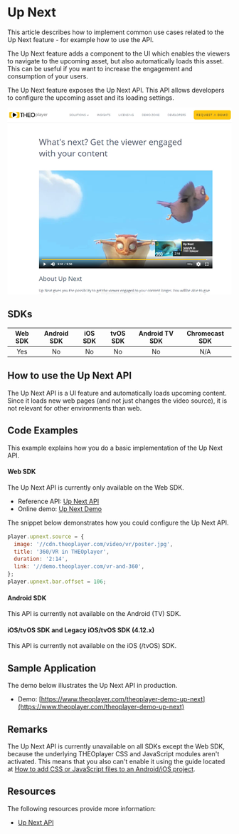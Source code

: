 # Up Next

This article describes how to implement common use cases related to the Up Next feature - for example how to use the API.

The Up Next feature adds a component to the UI which enables the viewers to navigate to the upcoming asset, but also automatically loads this asset. This can be useful if you want to increase the engagement and consumption of your users.

The Up Next feature exposes the Up Next API. This API allows developers to configure the upcoming asset and its loading settings.

![Up Next](../../../../theoplayer/assets/img/up-next.png 'Up Next')

## SDKs

| Web SDK | Android SDK | iOS SDK | tvOS SDK | Android TV SDK | Chromecast SDK |
| :-----: | :---------: | :-----: | :------: | :------------: | :------------: |
|   Yes   |     No      |   No    |    No    |       No       |      N/A       |

## How to use the Up Next API

The Up Next API is a UI feature and automatically loads upcoming content. Since it loads new web pages (and not just changes the video source), it is not relevant for other environments than web.

## Code Examples

This example explains how you do a basic implementation of the Up Next API.

#### Web SDK

The Up Next API is currently only available on the Web SDK.

- Reference API: [Up Next API](pathname:///theoplayer/v8/api-reference/web/classes/Player.html#upnext)
- Online demo: [Up Next Demo](https://www.theoplayer.com/theoplayer-demo-up-next)

The snippet below demonstrates how you could configure the Up Next API.

```js
player.upnext.source = {
  image: '//cdn.theoplayer.com/video/vr/poster.jpg',
  title: '360/VR in THEOplayer',
  duration: '2:14',
  link: '//demo.theoplayer.com/vr-and-360',
};
player.upnext.bar.offset = 106;
```

#### Android SDK

This API is currently not available on the Android (TV) SDK.

#### iOS/tvOS SDK and Legacy iOS/tvOS SDK (4.12.x)

This API is currently not available on the iOS (/tvOS) SDK.

## Sample Application

The demo below illustrates the Up Next API in production.

- Demo: [https://www.theoplayer.com/theoplayer-demo-up-next](https://www.theoplayer.com/theoplayer-demo-up-next)

## Remarks

The Up Next API is currently unavailable on all SDKs except the Web SDK, because the underlying THEOplayer CSS and JavaScript modules aren't activated. This means that you also can't enable it using the guide located at [How to add CSS or JavaScript files to an Android/iOS project](../../../version-v4/faq/01-how-to-add-css-or-javascript-files-to-android-ios.md).

## Resources

The following resources provide more information:

- [Up Next API](pathname:///theoplayer/v8/api-reference/web/classes/Player.html#upnext)
